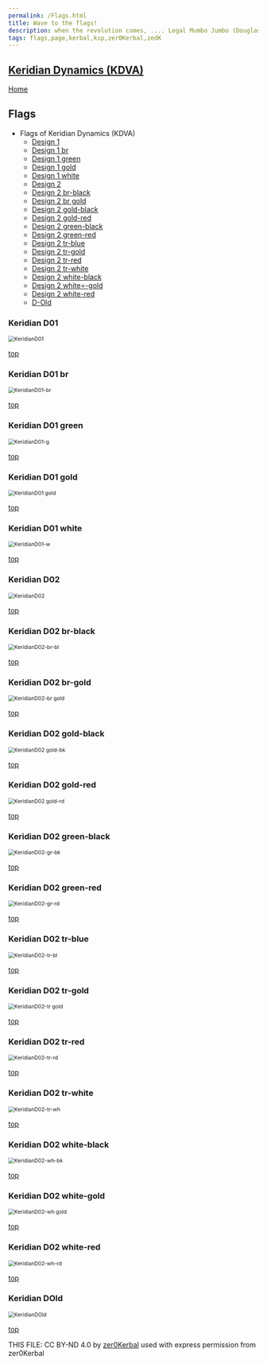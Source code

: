 ```yaml
---
permalink: /Flags.html
title: Wave to the flags!
description: when the revolution comes, .... Legal Mumbo Jumbo (Douglas Adams)
tags: flags,page,kerbal,ksp,zer0Kerbal,zedK
---
```

<!--
Flags.md v1.0.0.0
Keridian Dynamics (KDVA)
created: 13 Jun 2023
updated: 

TEMPLATE: Flags.md v1.0.0.0
created: 24 Apr 2023
updated: 

THIS FILE: CC BY-ND 4.0 by zer0Kerbal -->

<script src="https://kit.fontawesome.com/0ea5493613.js" crossorigin="anonymous"></script>
<i class="fa fa-gear fa-spin fa-3x" style="color: firebrick"></i>

## [Keridian Dynamics (KDVA)][mod]

[Home](./index.md)

## Flags

<!-- no toc -->
* Flags of Keridian Dynamics (KDVA)
  * [Design 1](#keridian-d01)
  * [Design 1 br](#keridian-d01-br)
  * [Design 1 green](#keridian-d01-green)
  * [Design 1 gold](#keridian-d01-gold)
  * [Design 1 white](#keridian-d01-white)
  * [Design 2](#keridian-d02)
  * [Design 2 br-black](#keridian-d02-br-black)
  * [Design 2 br gold](#keridian-d02-br-gold)
  * [Design 2 gold-black](#keridian-d02-gold-black)
  * [Design 2 gold-red](#keridian-d02-gold-red)
  * [Design 2 green-black](#keridian-d02-green-black)
  * [Design 2 green-red](#keridian-d02-green-red)
  * [Design 2 tr-blue](#keridian-d02-tr-blue)
  * [Design 2 tr-gold](#keridian-d02-tr-gold)
  * [Design 2 tr-red](#keridian-d02-tr-red)
  * [Design 2 tr-white](#keridian-d02-tr-white)
  * [Design 2 white-black](#keridian-d02-white-black)
  * [Design 2 white=-gold](#keridian-d02-white-gold)
  * [Design 2 white-red](#keridian-d02-white-red)
  * [D-Old](#keridian-d-old)

### Keridian D01

 <img src="https://raw.githubusercontent.com/zer0Kerbal/BobCatInd/master/docs/Flags/KeridianD01.png" alt="KeridianD01" style="zoom:75%;" />

[top](#flags)

### Keridian D01 br

 <img src="https://raw.githubusercontent.com/zer0Kerbal/BobCatInd/master/docs/Flags/KeridianD01-br.png" alt="KeridianD01-br" style="zoom:75%;" />

[top](#flags)

### Keridian D01 green

 <img src="https://raw.githubusercontent.com/zer0Kerbal/BobCatInd/master/docs/Flags/KeridianD01-g.png" alt="KeridianD01-g" style="zoom:75%;" />

[top](#flags)

### Keridian D01 gold

 <img src="https://raw.githubusercontent.com/zer0Kerbal/BobCatInd/master/docs/Flags/KeridianD01 gold.png" alt="KeridianD01 gold" style="zoom:75%;" />

[top](#flags)

### Keridian D01 white

 <img src="https://raw.githubusercontent.com/zer0Kerbal/BobCatInd/master/docs/Flags/KeridianD01-w.png" alt="KeridianD01-w" style="zoom:75%;" />

[top](#flags)

### Keridian D02

 <img src="https://raw.githubusercontent.com/zer0Kerbal/BobCatInd/master/docs/Flags/KeridianD02.png" alt="KeridianD02" style="zoom:75%;" />

[top](#flags)

### Keridian D02 br-black

 <img src="https://raw.githubusercontent.com/zer0Kerbal/BobCatInd/master/docs/Flags/KeridianD02-br-bl.png" alt="KeridianD02-br-bl" style="zoom:75%;" />

[top](#flags)

### Keridian D02 br-gold

 <img src="https://raw.githubusercontent.com/zer0Kerbal/BobCatInd/master/docs/Flags/KeridianD02-br gold.png" alt="KeridianD02-br gold" style="zoom:75%;" />

[top](#flags)

### Keridian D02 gold-black

 <img src="https://raw.githubusercontent.com/zer0Kerbal/BobCatInd/master/docs/Flags/KeridianD02 gold-bk.png" alt="KeridianD02 gold-bk" style="zoom:75%;" />

[top](#flags)

### Keridian D02 gold-red

 <img src="https://raw.githubusercontent.com/zer0Kerbal/BobCatInd/master/docs/Flags/KeridianD02 gold-rd.png" alt="KeridianD02 gold-rd" style="zoom:75%;" />

[top](#flags)

### Keridian D02 green-black

 <img src="https://raw.githubusercontent.com/zer0Kerbal/BobCatInd/master/docs/Flags/KeridianD02-gr-bk.png" alt="KeridianD02-gr-bk" style="zoom:75%;" />

[top](#flags)

### Keridian D02 green-red

 <img src="https://raw.githubusercontent.com/zer0Kerbal/BobCatInd/master/docs/Flags/KeridianD02-gr-rd.png" alt="KeridianD02-gr-rd" style="zoom:75%;" />

[top](#flags)

### Keridian D02 tr-blue

 <img src="https://raw.githubusercontent.com/zer0Kerbal/BobCatInd/master/docs/Flags/KeridianD02-tr-bl.png" alt="KeridianD02-tr-bl" style="zoom:75%;" />

[top](#flags)

### Keridian D02 tr-gold

 <img src="https://raw.githubusercontent.com/zer0Kerbal/BobCatInd/master/docs/Flags/KeridianD02-tr gold.png" alt="KeridianD02-tr gold" style="zoom:75%;" />

[top](#flags)

### Keridian D02 tr-red

 <img src="https://raw.githubusercontent.com/zer0Kerbal/BobCatInd/master/docs/Flags/KeridianD02-tr-rd.png" alt="KeridianD02-tr-rd" style="zoom:75%;" />

[top](#flags)

### Keridian D02 tr-white

 <img src="https://raw.githubusercontent.com/zer0Kerbal/BobCatInd/master/docs/Flags/KeridianD02-tr-wh.png" alt="KeridianD02-tr-wh" style="zoom:75%;" />

[top](#flags)

### Keridian D02 white-black

 <img src="https://raw.githubusercontent.com/zer0Kerbal/BobCatInd/master/docs/Flags/KeridianD02-wh-bk.png" alt="KeridianD02-wh-bk" style="zoom:75%;" />

[top](#flags)

### Keridian D02 white-gold

 <img src="https://raw.githubusercontent.com/zer0Kerbal/BobCatInd/master/docs/Flags/KeridianD02-wh gold.png" alt="KeridianD02-wh gold" style="zoom:75%;" />

[top](#flags)

### Keridian D02 white-red

 <img src="https://raw.githubusercontent.com/zer0Kerbal/BobCatInd/master/docs/Flags/KeridianD02-wh-rd.png" alt="KeridianD02-wh-rd" style="zoom:75%;" />

[top](#flags)

### Keridian DOld

 <img src="https://raw.githubusercontent.com/zer0Kerbal/BobCatInd/master/docs/Flags/KeridianDOld.png" alt="KeridianDOld" style="zoom:75%;" />

[top](#flags)

THIS FILE: CC BY-ND 4.0 by [zer0Kerbal](https://github.com/zer0Kerbal)
used with express permission from zer0Kerbal

[mod]: https://www.curseforge.com/kerbal/ksp-mods/KeridianDynamics "Keridian Dynamics (KDVA)"

